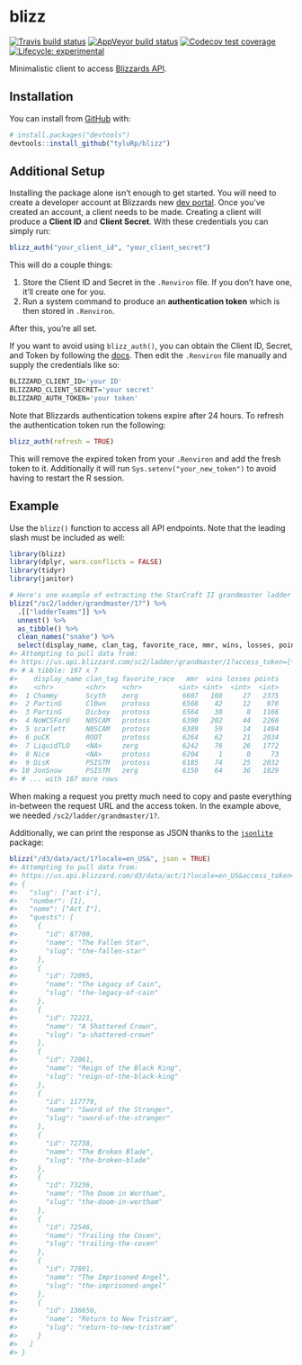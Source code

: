 
<!-- README.md is generated from README.Rmd. Please edit that file -->

# blizz

<!-- badges: start -->

[![Travis build
status](https://travis-ci.org/tyluRp/blizz.svg?branch=master)](https://travis-ci.org/tyluRp/blizz)
[![AppVeyor build
status](https://ci.appveyor.com/api/projects/status/github/tyluRp/blizz?branch=master&svg=true)](https://ci.appveyor.com/project/tyluRp/blizz)
[![Codecov test
coverage](https://codecov.io/gh/tyluRp/blizz/branch/master/graph/badge.svg)](https://codecov.io/gh/tyluRp/blizz?branch=master)
[![Lifecycle:
experimental](https://img.shields.io/badge/lifecycle-experimental-orange.svg)](https://www.tidyverse.org/lifecycle/#experimental)
<!-- badges: end -->

Minimalistic client to access [Blizzards
API](https://develop.battle.net/).

## Installation

You can install from [GitHub](https://github.com/) with:

``` r
# install.packages("devtools")
devtools::install_github("tyluRp/blizz")
```

## Additional Setup

Installing the package alone isn’t enough to get started. You will need
to create a developer account at Blizzards new [dev
portal](https://develop.battle.net/). Once you’ve created an account, a
client needs to be made. Creating a client will produce a **Client ID**
and **Client Secret**. With these credentials you can simply run:

``` r
blizz_auth("your_client_id", "your_client_secret")
```

This will do a couple things:

1.  Store the Client ID and Secret in the `.Renviron` file. If you don’t
    have one, it’ll create one for you.
2.  Run a system command to produce an **authentication token** which is
    then stored in `.Renviron`.

After this, you’re all set.

If you want to avoid using `blizz_auth()`, you can obtain the Client ID,
Secret, and Token by following the
[docs](https://develop.battle.net/documentation/guides/getting-started).
Then edit the `.Renviron` file manually and supply the credentials like
so:

``` r
BLIZZARD_CLIENT_ID='your ID'
BLIZZARD_CLIENT_SECRET='your secret'
BLIZZARD_AUTH_TOKEN='your token'
```

Note that Blizzards authentication tokens expire after 24 hours. To
refresh the authentication token run the following:

``` r
blizz_auth(refresh = TRUE)
```

This will remove the expired token from your `.Renviron` and add the
fresh token to it. Additionally it will run
`Sys.setenv("your_new_token")` to avoid having to restart the R session.

## Example

Use the `blizz()` function to access all API endpoints. Note that the
leading slash must be included as well:

``` r
library(blizz)
library(dplyr, warn.conflicts = FALSE)
library(tidyr)
library(janitor)

# Here's one example of extracting the StarCraft II grandmaster ladder
blizz("/sc2/ladder/grandmaster/1?") %>% 
  .[["ladderTeams"]] %>% 
  unnest() %>% 
  as_tibble() %>% 
  clean_names("snake") %>% 
  select(display_name, clan_tag, favorite_race, mmr, wins, losses, points)
#> Attempting to pull data from:
#> https://us.api.blizzard.com/sc2/ladder/grandmaster/1?access_token=[*]
#> # A tibble: 197 x 7
#>    display_name clan_tag favorite_race   mmr  wins losses points
#>    <chr>        <chr>    <chr>         <int> <int>  <int>  <int>
#>  1 Chammy       Scyth    zerg           6607   108     27   2375
#>  2 PartinG      Cl0wn    protoss        6568    42     12    976
#>  3 PartinG      Dicboy   protoss        6564    38      8   1166
#>  4 NoWCSForU    N0SCAM   protoss        6390   202     44   2266
#>  5 scarlett     N0SCAM   protoss        6389    59     14   1494
#>  6 puCK         ROOT     protoss        6264    62     21   2034
#>  7 LiquidTLO    <NA>     zerg           6242    76     26   1772
#>  8 Nice         <NA>     protoss        6204     1      0     73
#>  9 DisK         PSISTM   protoss        6185    74     25   2032
#> 10 JonSnow      PSISTM   zerg           6150    64     36   1829
#> # ... with 187 more rows
```

When making a request you pretty much need to copy and paste everything
in-between the request URL and the access token. In the example above,
we needed `/sc2/ladder/grandmaster/1?`.

Additionally, we can print the response as JSON thanks to the
[`jsonlite`](https://github.com/jeroen/jsonlite) package:

``` r
blizz("/d3/data/act/1?locale=en_US&", json = TRUE)
#> Attempting to pull data from:
#> https://us.api.blizzard.com/d3/data/act/1?locale=en_US&access_token=[*]
#> {
#>   "slug": ["act-i"],
#>   "number": [1],
#>   "name": ["Act I"],
#>   "quests": [
#>     {
#>       "id": 87700,
#>       "name": "The Fallen Star",
#>       "slug": "the-fallen-star"
#>     },
#>     {
#>       "id": 72095,
#>       "name": "The Legacy of Cain",
#>       "slug": "the-legacy-of-cain"
#>     },
#>     {
#>       "id": 72221,
#>       "name": "A Shattered Crown",
#>       "slug": "a-shattered-crown"
#>     },
#>     {
#>       "id": 72061,
#>       "name": "Reign of the Black King",
#>       "slug": "reign-of-the-black-king"
#>     },
#>     {
#>       "id": 117779,
#>       "name": "Sword of the Stranger",
#>       "slug": "sword-of-the-stranger"
#>     },
#>     {
#>       "id": 72738,
#>       "name": "The Broken Blade",
#>       "slug": "the-broken-blade"
#>     },
#>     {
#>       "id": 73236,
#>       "name": "The Doom in Wortham",
#>       "slug": "the-doom-in-wortham"
#>     },
#>     {
#>       "id": 72546,
#>       "name": "Trailing the Coven",
#>       "slug": "trailing-the-coven"
#>     },
#>     {
#>       "id": 72801,
#>       "name": "The Imprisoned Angel",
#>       "slug": "the-imprisoned-angel"
#>     },
#>     {
#>       "id": 136656,
#>       "name": "Return to New Tristram",
#>       "slug": "return-to-new-tristram"
#>     }
#>   ]
#> }
```
